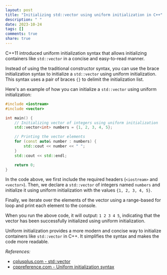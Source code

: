 ```yaml
---
layout: post
title: "Initializing std::vector using uniform initialization in C++"
description: " "
date: 2023-10-24
tags: []
comments: true
share: true
---
```


C++11 introduced uniform initialization syntax that allows initializing containers like `std::vector` in a concise and easy-to-read manner.

Instead of using the traditional constructor syntax, you can use the brace initialization syntax to initialize a `std::vector` using uniform initialization. This syntax uses a pair of braces `{}` to delimit the initialization list.

Here's an example of how you can initialize a `std::vector` using uniform initialization:

```cpp
#include <iostream>
#include <vector>

int main() {
    // Initializing vector of integers using uniform initialization
    std::vector<int> numbers = {1, 2, 3, 4, 5};

    // Printing the vector elements
    for (const auto& number : numbers) {
        std::cout << number << " ";
    }
    std::cout << std::endl;

    return 0;
}
```

In the code above, we first include the required headers (`<iostream>` and `<vector>`). Then, we declare a `std::vector` of integers named `numbers` and initialize it using uniform initialization with the values `{1, 2, 3, 4, 5}`.

Finally, we iterate over the elements of the vector using a range-based for loop and print each element to the console.

When you run the above code, it will output: `1 2 3 4 5`, indicating that the vector has been successfully initialized using uniform initialization.

Uniform initialization provides a more modern and concise way to initialize containers like `std::vector` in C++. It simplifies the syntax and makes the code more readable.

*References:*
- [cplusplus.com - std::vector](http://www.cplusplus.com/reference/vector/vector/)
- [cppreference.com - Uniform initialization syntax](https://en.cppreference.com/w/cpp/language/list_initialization)